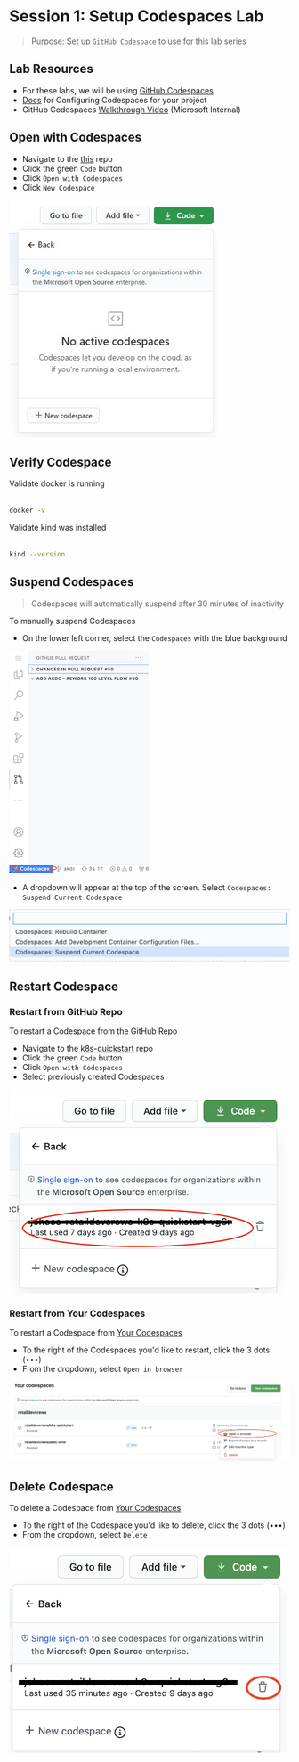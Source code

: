 # Session 1: Setup Codespaces Lab

> Purpose: Set up `GitHub Codespace` to use for this lab series

## Lab Resources

- For these labs, we will be using [GitHub Codespaces](https://github.com/features/codespaces)
- [Docs](https://docs.github.com/en/github/developing-online-with-codespaces/configuring-codespaces-for-your-project) for Configuring Codespaces for your project
- GitHub Codespaces [Walkthrough Video](https://msit.microsoftstream.com/video/5117a1ff-0400-85a8-40e1-f1eb81434a69?channelId=a60fa4ff-0400-85a8-733a-f1eb81fa8f8d) (Microsoft Internal)

## Open with Codespaces

- Navigate to the [this](https://github.com/retaildevcrews/k8s-quickstart) repo
- Click the green `Code` button
- Click `Open with Codespaces`
- Click `New Codespace`

![Create Codespace](./images/OpenNewCodespace.jpeg)

## Verify Codespace

Validate docker is running

```bash

docker -v

```

Validate kind was installed

```bash

kind --version

```

## Suspend Codespaces

> Codespaces will automatically suspend after 30 minutes of inactivity

To manually suspend Codespaces

- On the lower left corner, select the `Codespaces` with the blue background

![Codespaces Options](./images/SuspendCodespaces1.png)

- A dropdown will appear at the top of the screen. Select `Codespaces: Suspend Current Codespace`

![Codespaces Options](./images/SuspendCodespaces2.png)

## Restart Codespace

### Restart from GitHub Repo

To restart a Codespace from the GitHub Repo

- Navigate to the [k8s-quickstart](https://github.com/retaildevcrews/k8s-quickstart) repo
- Click the green `Code` button
- Click `Open with Codespaces`
- Select previously created Codespaces

![Restart Codespace](./images/OpenSuspendedCodespaceFromGitHub.png)

### Restart from Your Codespaces

To restart a Codespace from [Your Codespaces](https://github.com/codespaces)

- To the right of the Codespaces you'd like to restart, click the 3 dots (•••)
- From the dropdown, select `Open in browser`

![Restart Codespace](./images/OpenSuspendedCodespaceFromCodespaces.png)

## Delete Codespace

To delete a Codespace from [Your Codespaces](https://github.com/codespaces)

- To the right of the Codespace you'd like to delete, click the 3 dots (•••)
- From the dropdown, select `Delete`

![Delete Codespace](./images/DeleteCodespaceFromGitHub.png)
